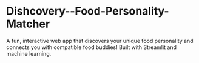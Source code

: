 # Dishcovery--Food-Personality-Matcher
A fun, interactive web app that discovers your unique food personality and connects you with compatible food buddies! Built with Streamlit and machine learning.
